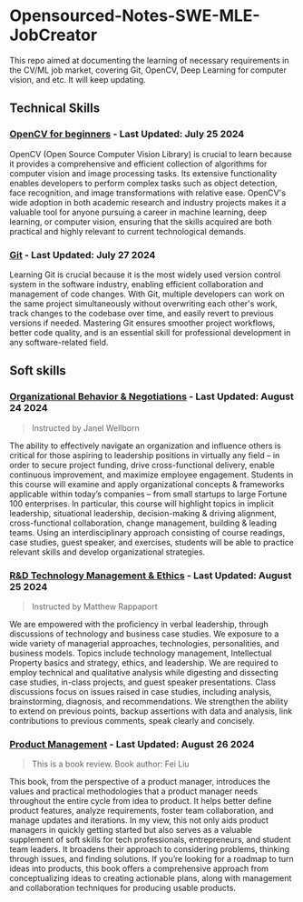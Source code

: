 # Opensourced-Notes-SWE-MLE-JobCreator
This repo aimed at documenting the learning of necessary requirements in the CV/ML job market, covering Git, OpenCV, Deep Learning for computer vision, and etc. It will keep updating.

## Technical Skills
### [OpenCV for beginners](OpenCV-Beginner/) - Last Updated: July 25 2024
OpenCV (Open Source Computer Vision Library) is crucial to learn because it provides a comprehensive and efficient collection of algorithms for computer vision and image processing tasks. Its extensive functionality enables developers to perform complex tasks such as object detection, face recognition, and image transformations with relative ease. OpenCV's wide adoption in both academic research and industry projects makes it a valuable tool for anyone pursuing a career in machine learning, deep learning, or computer vision, ensuring that the skills acquired are both practical and highly relevant to current technological demands.
### [Git](Git/) - Last Updated: July 27 2024
Learning Git is crucial because it is the most widely used version control system in the software industry, enabling efficient collaboration and management of code changes. With Git, multiple developers can work on the same project simultaneously without overwriting each other's work, track changes to the codebase over time, and easily revert to previous versions if needed. Mastering Git ensures smoother project workflows, better code quality, and is an essential skill for professional development in any software-related field.



## Soft skills
### [Organizational Behavior & Negotiations](ENGIN%20270A%20Organizational%20Behavior%20and%20Negotiations/) - Last Updated: August 24 2024
> Instructed by Janel Wellborn

The ability to effectively navigate an organization and influence others is critical for those aspiring to leadership positions in virtually any field – in order to secure project funding, drive cross-functional delivery, enable continuous improvement, and maximize employee engagement.  Students in this course will examine and apply organizational concepts & frameworks applicable within today’s companies – from small startups to large Fortune 100 enterprises. In particular, this course will highlight topics in implicit leadership, situational leadership, decision-making & driving alignment, cross-functional collaboration, change management, building & leading teams.  Using an interdisciplinary approach consisting of course readings, case studies, guest speaker, and exercises, students will be able to practice relevant skills and develop organizational strategies.

### [R&D Technology Management & Ethics](ENGIN%20270B%20R-D%20Technology%20Management%20and%20Ethics/) - Last Updated: August 25 2024
> Instructed by Matthew Rappaport

We are empowered with the proficiency in verbal leadership, through discussions of technology and business case studies. We exposure to a wide variety of managerial approaches, technologies, personalities, and business models. Topics include technology management, Intellectual Property basics and strategy, ethics, and leadership. We are required to employ technical and qualitative analysis while digesting and dissecting case studies, in-class projects, and guest speaker presentations. Class discussions focus on issues raised in case studies, including analysis, brainstorming, diagnosis, and recommendations. We strengthen the ability to extend on previous points, backup assertions with data and analysis, link contributions to previous comments, speak clearly and concisely.

### [Product Management](Product%20Management-Book%20review-From%20the%20idea%20to%20the%20product) - Last Updated: August 26 2024
> This is a book review. Book author: Fei Liu

This book, from the perspective of a product manager, introduces the values and practical methodologies that a product manager needs throughout the entire cycle from idea to product. It helps better define product features, analyze requirements, foster team collaboration, and manage updates and iterations. In my view, this not only aids product managers in quickly getting started but also serves as a valuable supplement of soft skills for tech professionals, entrepreneurs, and student team leaders. It broadens their approach to considering problems, thinking through issues, and finding solutions. If you’re looking for a roadmap to turn ideas into products, this book offers a comprehensive approach from conceptualizing ideas to creating actionable plans, along with management and collaboration techniques for producing usable products.
